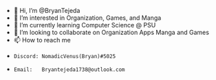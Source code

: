 - 👋 Hi, I’m @BryanTejeda
- 👀 I’m interested in Organization, Games, and Manga
- 🌱 I’m currently learning Computer Science @ PSU
- 💞️ I’m looking to collaborate on Organization Apps Manga and Games
- 📫 How to reach me 
-     Discord: NomadicVenus(Bryan)#5025 
-     Email:   Bryantejeda1738@outlook.com

<!---
BryanTejeda/BryanTejeda is a ✨ special ✨ repository because its `README.md` (this file) appears on your GitHub profile.
You can click the Preview link to take a look at your changes.
--->
